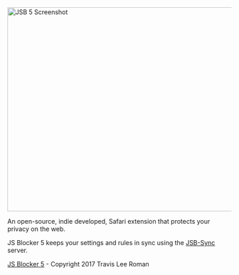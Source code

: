 <img src="https://hero.toggleable.com/JSB.png" width="549" height="458" title="JSB 5 Screenshot">

An open-source, indie developed, Safari extension that protects your privacy on the web.

JS Blocker 5 keeps your settings and rules in sync using the [JSB-Sync](https://github.com/infernoboy/jsb-sync) server.

[JS Blocker 5](http://jsblocker.toggleable.com) - Copyright 2017 Travis Lee Roman

